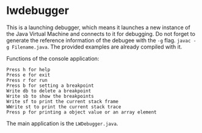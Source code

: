 # lwdebugger

 This is a launching debugger, which means it launches a new instance of the Java Virtual Machine and connects to it for debugging. Do not forget to generate the reference information of the debugee with the `-g` flag. `javac -g Filename.java`. The provided examples are already compiled with it.

 Functions of the console application:

 ~~~text
Press h for help
Press e for exit
Press r for run
Press b for setting a breakpoint
Write db to delete a breakpoint
Write sb to show the breakpoints
Write sf to print the current stack frame
WWrite st to print the current stack trace
Press p for printing a object value or an array element
~~~

The main application is the `LWDebugger.java`.
